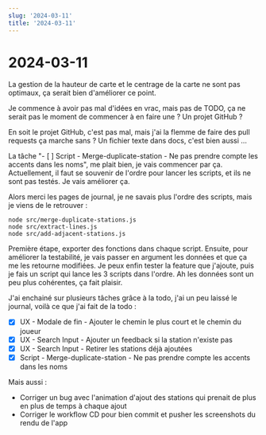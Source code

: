 ```yaml
---
slug: '2024-03-11'
title: '2024-03-11'
---
```


# 2024-03-11

La gestion de la hauteur de carte et le centrage de la carte ne sont pas optimaux, ça serait bien d'améliorer ce point.

Je commence à avoir pas mal d'idées en vrac, mais pas de TODO, ça ne serait pas le moment de commencer à en faire une ?
Un projet GitHub ?

En soit le projet GitHub, c'est pas mal, mais j'ai la flemme de faire des pull requests ça marche sans ?
Un fichier texte dans docs, c'est bien aussi …

La tâche "- [ ] Script - Merge-duplicate-station - Ne pas prendre compte les accents dans les noms", me plait bien, je
vais commencer par ça.
Actuellement, il faut se souvenir de l'ordre pour lancer les scripts, et ils ne sont pas testés. Je vais améliorer ça.

Alors merci les pages de journal, je ne savais plus l'ordre des scripts, mais je viens de le retrouver :

```
node src/merge-duplicate-stations.js
node src/extract-lines.js
node src/add-adjacent-stations.js
```

Première étape, exporter des fonctions dans chaque script.
Ensuite, pour améliorer la testabilité, je vais passer en argument les données et que ça me les retourne modifiées.
Je peux enfin tester la feature que j'ajoute, puis je fais un script qui lance les 3 scripts dans l'ordre.
Ah les données sont un peu plus cohérentes, ça fait plaisir.

J'ai enchainé sur plusieurs tâches grâce à la todo, j'ai un peu laissé le journal, voilà ce que j'ai fait de la todo :

- [x] UX - Modale de fin - Ajouter le chemin le plus court et le chemin du joueur
- [x] UX - Search Input - Ajouter un feedback si la station n'existe pas
- [x] UX - Search Input - Retirer les stations déjà ajoutées
- [x] Script - Merge-duplicate-station - Ne pas prendre compte les accents dans les noms

Mais aussi :

- Corriger un bug avec l'animation d'ajout des stations qui prenait de plus en plus de temps à chaque ajout
- Corriger le workflow CD pour bien commit et pusher les screenshots du rendu de l'app
